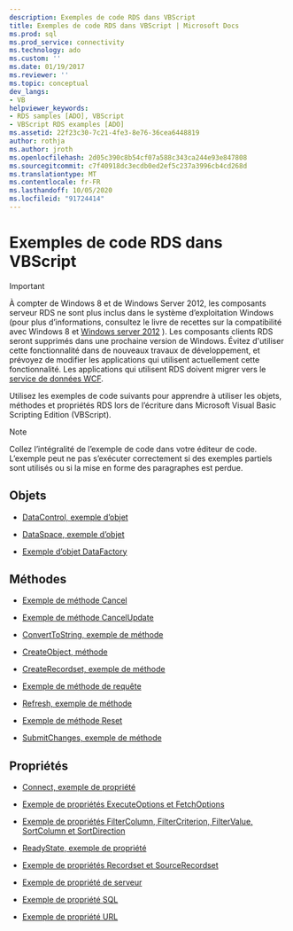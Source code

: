 ```yaml
---
description: Exemples de code RDS dans VBScript
title: Exemples de code RDS dans VBScript | Microsoft Docs
ms.prod: sql
ms.prod_service: connectivity
ms.technology: ado
ms.custom: ''
ms.date: 01/19/2017
ms.reviewer: ''
ms.topic: conceptual
dev_langs:
- VB
helpviewer_keywords:
- RDS samples [ADO], VBScript
- VBScript RDS examples [ADO]
ms.assetid: 22f23c30-7c21-4fe3-8e76-36cea6448819
author: rothja
ms.author: jroth
ms.openlocfilehash: 2d05c390c8b54cf07a588c343ca244e93e847808
ms.sourcegitcommit: c7f40918dc3ecdb0ed2ef5c237a3996cb4cd268d
ms.translationtype: MT
ms.contentlocale: fr-FR
ms.lasthandoff: 10/05/2020
ms.locfileid: "91724414"
---
```

# <a name="rds-code-examples-in-vbscript"></a>Exemples de code RDS dans VBScript
> [!IMPORTANT]
>  À compter de Windows 8 et de Windows Server 2012, les composants serveur RDS ne sont plus inclus dans le système d’exploitation Windows (pour plus d’informations, consultez le livre de recettes sur la compatibilité avec Windows 8 et [Windows server 2012](https://www.microsoft.com/download/details.aspx?id=27416) ). Les composants clients RDS seront supprimés dans une prochaine version de Windows. Évitez d'utiliser cette fonctionnalité dans de nouveaux travaux de développement, et prévoyez de modifier les applications qui utilisent actuellement cette fonctionnalité. Les applications qui utilisent RDS doivent migrer vers le [service de données WCF](/dotnet/framework/wcf/).  
  
 Utilisez les exemples de code suivants pour apprendre à utiliser les objets, méthodes et propriétés RDS lors de l’écriture dans Microsoft Visual Basic Scripting Edition (VBScript).  
  
> [!NOTE]
>  Collez l’intégralité de l’exemple de code dans votre éditeur de code. L’exemple peut ne pas s’exécuter correctement si des exemples partiels sont utilisés ou si la mise en forme des paragraphes est perdue.  
  
## <a name="objects"></a>Objets  
  
-   [DataControl, exemple d’objet](./datacontrol-object-example-vbscript.md)  
  
-   [DataSpace, exemple d’objet](./dataspace-object-and-createobject-method-example-vbscript.md)  
  
-   [Exemple d’objet DataFactory](./datafactory-object-query-method-and-createobject-method-example-vbscript.md)  
  
## <a name="methods"></a>Méthodes  
  
-   [Exemple de méthode Cancel](./cancel-method-example-vbscript.md)  
  
-   [Exemple de méthode CancelUpdate](./cancelupdate-method-example-vbscript.md)  
  
-   [ConvertToString, exemple de méthode](./converttostring-method-example-vbscript.md)  
  
-   [CreateObject, méthode](./dataspace-object-and-createobject-method-example-vbscript.md)  
  
-   [CreateRecordset, exemple de méthode](./createrecordset-method-example-vbscript.md)  
  
-   [Exemple de méthode de requête](./datafactory-object-query-method-and-createobject-method-example-vbscript.md)  
  
-   [Refresh, exemple de méthode](./refresh-method-example-vbscript.md)  
  
-   [Exemple de méthode Reset](./filter-column-criterion-value-sortcolumn-sortdirection-example-vbscript.md)  
  
-   [SubmitChanges, exemple de méthode](./submitchanges-method-example-vbscript.md)  
  
## <a name="properties"></a>Propriétés  
  
-   [Connect, exemple de propriété](./connect-property-example-vbscript.md)  
  
-   [Exemple de propriétés ExecuteOptions et FetchOptions](./executeoptions-and-fetchoptions-properties-example-vbscript.md)  
  
-   [Exemple de propriétés FilterColumn, FilterCriterion, FilterValue, SortColumn et SortDirection](./filter-column-criterion-value-sortcolumn-sortdirection-example-vbscript.md)  
  
-   [ReadyState, exemple de propriété](./readystate-property-example-vbscript.md)  
  
-   [Exemple de propriétés Recordset et SourceRecordset](./recordset-and-sourcerecordset-properties-example-vbscript.md)  
  
-   [Exemple de propriété de serveur](./server-property-example-vbscript.md)  
  
-   [Exemple de propriété SQL](./sql-property-example-vbscript.md)  
  
-   [Exemple de propriété URL](./url-property-example-vbscript.md)